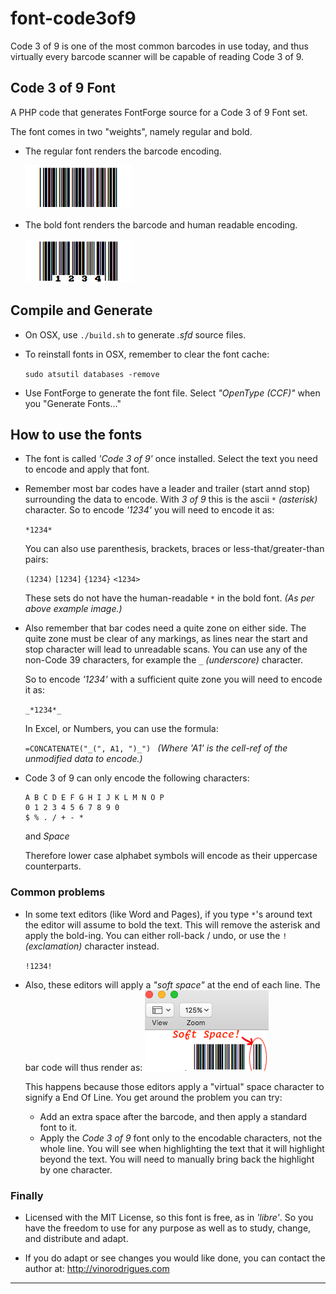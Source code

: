 # font-code3of9

Code 3 of 9 is one of the most common barcodes in use today, and thus virtually every barcode scanner will be capable of reading Code 3 of 9.

## Code 3 of 9 Font

A PHP code that generates FontForge source for a Code 3 of 9 Font set.

The font comes in two "weights", namely regular and bold.

* The regular font renders the barcode encoding.

  ![*1234*](./doc/eg_r.png "33")

* The bold font renders the barcode and human readable encoding.

  ![*1234*](./doc/eg_b.png)


## Compile and Generate

* On OSX, use `./build.sh` to generate *.sfd* source files.

* To reinstall fonts in OSX, remember to clear the font cache:

  `sudo atsutil databases -remove`

* Use FontForge to generate the font file.  Select _"OpenType (CCF)"_ when you "Generate Fonts..."



## How to use the fonts

* The font is called _'Code 3 of 9'_ once installed.  Select the text you need to encode and apply that font.

* Remember most bar codes have a leader and trailer (start annd stop) surrounding the data to encode.
With _3 of 9_ this is the ascii `*` _(asterisk)_ character.  So to encode _'1234'_ you will need to encode it as:

  `*1234*`

  You can also use parenthesis, brackets, braces or less-that/greater-than pairs:

  `(1234)`
  `[1234]`
  `{1234}`
  `<1234>`

  These sets do not have the human-readable `*` in the bold font. _(As per above example image.)_

* Also remember that bar codes need a quite zone on either side.  The quite zone must be clear of any markings,
as lines near the start and stop character will lead to unreadable scans.
You can use any of the non-Code 39 characters, for example the `_` _(underscore)_ character.

  So to encode _'1234'_ with a sufficient quite zone you will need to encode it as:

  `_*1234*_`

  In Excel, or Numbers, you can use the formula:

  `=CONCATENATE("_(", A1, ")_")
  ` _(Where 'A1' is the cell-ref of the unmodified data to encode.)_

* Code 3 of 9 can only encode the following characters:

  ```
  A B C D E F G H I J K L M N O P
  0 1 2 3 4 5 6 7 8 9 0
  $ % . / + - *
  ```
  and *Space*

  Therefore lower case alphabet symbols will encode as their uppercase counterparts.

### Common problems

* In some text editors (like Word and Pages), if you type `*`'s around text the editor will assume to bold the text.
This will remove the asterisk and apply the bold-ing.  You can either roll-back / undo,
or use the `!` _(exclamation)_ character instead.

  `!1234!`

* Also, these editors will apply a _"soft space"_ at the end of each line. The bar code will thus render as:
  ![Soft Space problem](./doc/softsp.png)

  This happens because those editors apply a "virtual" space character to signify a End Of Line.  You get around the problem you can try:
  * Add an extra space after the barcode, and then apply a standard font to it.
  * Apply the _Code 3 of 9_ font only to the encodable characters, not the whole line.
  You will see when highlighting the text that it will highlight beyond the text.  You will need to manually bring back the highlight by one character.

### Finally

* Licensed with the MIT License, so this font is free, as in _'libre'_.  So you have the freedom to use for any purpose as well as to study, change, and distribute and adapt.

* If you do adapt or see changes you would like done, you can contact the author at:
  <http://vinorodrigues.com>

---
